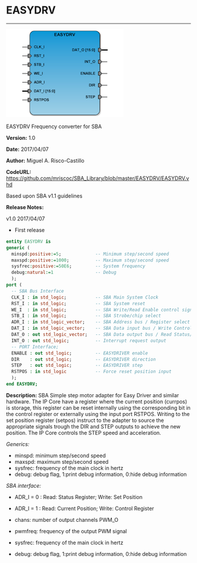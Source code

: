 # **EASYDRV**
- - - 
![](image.png)   

EASYDRV Frequency converter for SBA

**Version:** 1.0  

**Date:** 2017/04/07  

**Author:** Miguel A. Risco-Castillo  

**CodeURL:** https://github.com/mriscoc/SBA_Library/blob/master/EASYDRV/EASYDRV.vhd  

Based upon SBA v1.1 guidelines

**Release Notes:**

v1.0 2017/04/07
- First release
 

```vhdl
entity EASYDRV is
generic (
  minspd:positive:=5;             -- Minimum step/second speed
  maxspd:positive:=1000;          -- Maximum step/second speed
  sysfrec:positive:=50E6;         -- System frequency
  debug:natural:=1                -- Debug
  );
port (
  -- SBA Bus Interface
  CLK_I : in std_logic;           -- SBA Main System Clock
  RST_I : in std_logic;           -- SBA System reset
  WE_I  : in std_logic;           -- SBA Write/Read Enable control signal
  STB_I : in std_logic;           -- SBA Strobe/chip select
  ADR_I : in std_logic_vector;    -- SBA Address bus / Register select
  DAT_I : in std_logic_vector;    -- SBA Data input bus / Write Control/Position
  DAT_O : out std_logic_vector;   -- SBA Data output bus / Read Status/Position
  INT_O	: out std_logic;          -- Interrupt request output
  -- PORT Interface;
  ENABLE : out std_logic;         -- EASYDRIVER enable
  DIR    : out std_logic;         -- EASYDRIVER direction
  STEP   : out std_logic;         -- EASYDRIVER step
  RSTPOS : in std_logic           -- Force reset position input
  );
end EASYDRV; 
```

**Description:**
SBA Simple step motor adapter for Easy Driver and similar
hardware. The IP Core have a register where the current position (currpos) is
storage, this register can be reset internally using the corresponding bit
in the control register or externally using the input port RSTPOS.
Writing to the set position register (setpos) instruct to the adapter to
source the appropriate signals trough the DIR and STEP outputs to achieve the
new position. The IP Core controls the STEP speed and acceleration.

*Generics:*
- minspd: minimum step/second speed
- maxspd: maximum step/second speed
- sysfrec: frequency of the main clock in hertz
- debug: debug flag, 1:print debug information, 0:hide debug information

*SBA interface:*
- ADR_I = 0 : Read: Status Register; Write: Set Position
- ADR_I = 1 : Read: Current Position; Write: Control Register  


- chans: number of output channels PWM_O
- pwmfreq: frequency of the output PWM signal
- sysfrec: frequency of the main clock in hertz
- debug: debug flag, 1:print debug information, 0:hide debug information
